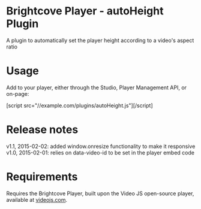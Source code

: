# Brightcove Player - autoHeight Plugin
A plugin to automatically set the player height according to a video's aspect ratio

# Usage
Add to your player, either through the Studio, Player Management API, or on-page:

[script src="//example.com/plugins/autoHeight.js"][/script]

# Release notes
v1.1, 2015-02-02: added window.onresize functionality to make it responsive
v1.0, 2015-02-01: relies on data-video-id to be set in the player embed code

# Requirements
Requires the Brightcove Player, built upon the Video JS open-source player, available at [videojs.com](http://videojs.com).